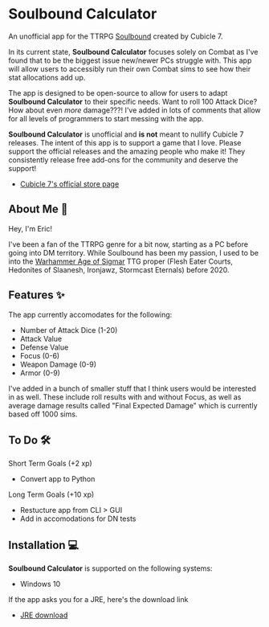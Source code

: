 # __Soulbound Calculator__

An unofficial app for the TTRPG [Soulbound](https://cubicle7games.com/our-games/age-of-sigmar-soulbound/) created by Cubicle 7. 

In its current state, __Soulbound Calculator__ focuses solely on Combat as I've found that to be the biggest issue new/newer PCs struggle with. This app will allow users to accessibly run their own Combat sims to see how their stat allocations add up.

The app is designed to be open-source to allow for users to adapt __Soulbound Calculator__ to their specific needs. Want to roll 100 Attack Dice? How about even *more* damage???! I've added in lots of comments that allow for all levels of programmers to start messing with the app.

**Soulbound Calculator** is unofficial and **is not** meant to nullify Cubicle 7 releases. The intent of this app is to support a game that I love. Please support the official releases and the amazing people who make it! They consistently release free add-ons for the community and deserve the support!  
- [Cubicle 7's official store page](https://cubicle7games.com/product-category/warhammer-aos/)

## About Me 👋 

Hey, I'm Eric!

I've been a fan of the TTRPG genre for a bit now, starting as a PC before going into DM territory. While Soulbound has been my passion, I used to be into the [Warhammer Age of Sigmar](https://ageofsigmar.com/) TTG proper (Flesh Eater Courts, Hedonites of Slaanesh, Ironjawz, Stormcast Eternals) before 2020.

## Features ✨

The app currently accomodates for the following:
- Number of Attack Dice (1-20)
- Attack Value
- Defense Value
- Focus (0-6)
- Weapon Damage (0-9)
- Armor (0-9)

I've added in a bunch of smaller stuff that I think users would be interested in as well. These include roll results with and without Focus, as well as average damage results called "Final Expected Damage" which is currently based off 1000 sims.

## To Do 🛠️

Short Term Goals (+2 xp)
- Convert app to Python

Long Term Goals (+10 xp)
- Restucture app from CLI > GUI
- Add in accomodations for DN tests

## Installation 💻

__Soulbound Calculator__ is supported on the following systems:
- Windows 10

If the app asks you for a JRE, here's the download link
- [JRE download](https://www.oracle.com/java/technologies/downloads/)

[//]: # (These are reference links used in the body of this note and get stripped out when the markdown processor does its job. There is no need to format nicely because it shouldn't be seen. Thanks SO - http://stackoverflow.com/questions/4823468/store-comments-in-markdown-syntax)

   [dill]: <https://github.com/joemccann/dillinger>
   [git-repo-url]: <https://github.com/joemccann/dillinger.git>
   [john gruber]: <http://daringfireball.net>
   [df1]: <http://daringfireball.net/projects/markdown/>
   [markdown-it]: <https://github.com/markdown-it/markdown-it>
   [Ace Editor]: <http://ace.ajax.org>
   [node.js]: <http://nodejs.org>
   [Twitter Bootstrap]: <http://twitter.github.com/bootstrap/>
   [jQuery]: <http://jquery.com>
   [@tjholowaychuk]: <http://twitter.com/tjholowaychuk>
   [express]: <http://expressjs.com>
   [AngularJS]: <http://angularjs.org>
   [Gulp]: <http://gulpjs.com>

   [PlDb]: <https://github.com/joemccann/dillinger/tree/master/plugins/dropbox/README.md>
   [PlGh]: <https://github.com/joemccann/dillinger/tree/master/plugins/github/README.md>
   [PlGd]: <https://github.com/joemccann/dillinger/tree/master/plugins/googledrive/README.md>
   [PlOd]: <https://github.com/joemccann/dillinger/tree/master/plugins/onedrive/README.md>
   [PlMe]: <https://github.com/joemccann/dillinger/tree/master/plugins/medium/README.md>
   [PlGa]: <https://github.com/RahulHP/dillinger/blob/master/plugins/googleanalytics/README.md>
